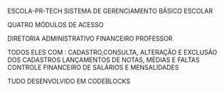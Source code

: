 ESCOLA-PR-TECH
SISTEMA DE GERENCIAMENTO BÁSICO ESCOLAR

QUATRO MÓDULOS DE ACESSO

DIRETORIA ADMINISTRATIVO FINANCEIRO PROFESSOR

TODOS ELES COM : CADASTRO,CONSULTA, ALTERAÇÃO E EXCLUSÃO DOS CADASTROS LANÇAMENTOS DE NOTAS, MÉDIAS E FALTAS CONTROLE FINANCEIRO DE SALÁRIOS E MENSALIDADES

TUDO DESENVOLVIDO EM CODEBLOCKS
